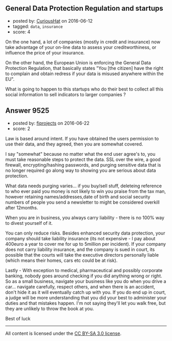 ## General Data Protection Regulation and startups

- posted by: [CuriousHat](https://stackexchange.com/users/8623021/curioushat) on 2016-06-12
- tagged: `data`, `insurance`
- score: 4

<p>On the one hand, a lot of companies (mostly in credit and insurance) now take advantage of your on-line data to assess your creditworthiness, or influence the price of your insurance.</p>

<p>On the other hand, the European Union is enforcing the General Data Protection Regulation, that basically states "You [the citizen] have the right to complain and obtain redress if your data is misused anywhere within the EU".</p>

<p>What is going to happen to this startups who do their best to collect all this social information to sell indicators to larger companies ?</p>



## Answer 9525

- posted by: [fiprojects](https://stackexchange.com/users/5370155/fiprojects) on 2016-06-22
- score: 2

<p>Law is based around intent. If you have obtained the users permission to use their data, and they agreed, then you are somewhat covered. </p>

<p>I say "somewhat" because no matter what the end user agree's to, you must take reasonable steps to protect the data. SSL over the wire, a good firewall, encrypting/hashing passwords, and purging sensitive data that is no longer required go along way to showing you are serious about data protection.</p>

<p>What data needs purging varies... if you buy/sell stuff, deleteing reference to who ever paid you money is not likely to win you praise from the tax man, however retaining names/addresses,date of birth and social security numbers of people you send a newsletter to might be considered overkill after 12months.</p>

<p>When you are in business, you always carry liability - there is no 100% way to divest yourself of it. </p>

<p>You can only reduce risks. Besides enhanced security data protection, your company should take liability insurance (its not expensive - I pay about 400euro a year to cover me for up to 5million per incident). If your company does not carry liability insurance, and the company is sued in court, its possible that the courts will take the executive directors personally liable (which means their homes, cars etc could be at risk).</p>

<p>Lastly - With exception to medical, pharmaceutical and possibly corporate banking, nobody goes around checking if you did anything wrong or right. So as a small business, navigate your business like you do when you drive a car... navigate carefully, respect others, and when there is an accident, don't hide it as it will eventually catch up with you. If you do end up in court, a judge will be more understanding that you did your best to administer your duties and that mistakes happen. I'm not saying they'll let you walk free, but they are unlikely to throw the book at you.</p>

<p>Best of luck</p>




---

All content is licensed under the [CC BY-SA 3.0 license](https://creativecommons.org/licenses/by-sa/3.0/).
